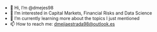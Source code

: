 - 👋 Hi, I’m @dmejes98
- 👀 I’m interested in Capital Markets, Financial Risks and Data Science
- 🌱 I’m currently learning more about the topics I just mentioned
- 📫 How to reach me: dmejiaestrada98@outlook.es

<!---
dmejes98/dmejes98 is a ✨ special ✨ repository because its `README.md` (this file) appears on your GitHub profile.
You can click the Preview link to take a look at your changes.
--->
